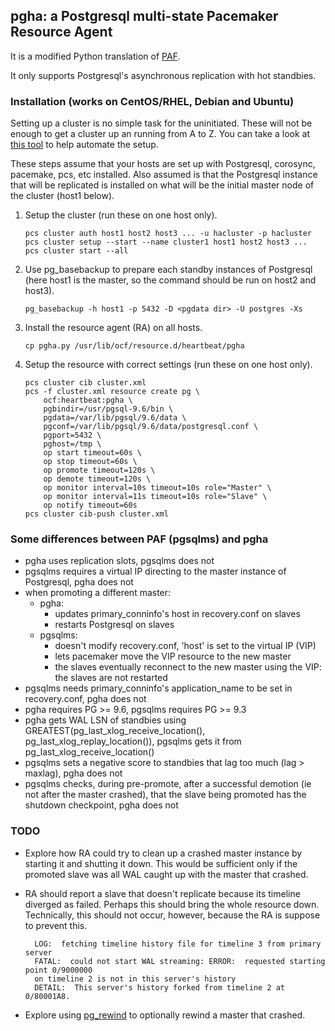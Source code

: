 ## pgha: a Postgresql multi-state Pacemaker Resource Agent

It is a modified Python translation of [PAF](https://github.com/dalibo/PAF).

It only supports Postgresql's asynchronous replication with hot standbies.

### Installation (works on CentOS/RHEL, Debian and Ubuntu)

Setting up a cluster is no simple task for the uninitiated. These will not be 
enough to get a cluster up an running from A to Z. You can take a look at [this 
tool](https://github.com/ulodciv/cluster_deployer) to help automate the setup.

These steps assume that your hosts are set up with Postgresql, corosync, pacemake, 
pcs, etc installed. Also assumed is that the Postgresql instance that will be 
replicated is installed on what will be the initial master node of the cluster 
(host1 below).

1. Setup the cluster (run these on one host only).

       pcs cluster auth host1 host2 host3 ... -u hacluster -p hacluster
       pcs cluster setup --start --name cluster1 host1 host2 host3 ...
       pcs cluster start --all

1. Use pg_basebackup to prepare each standby instances of Postgresql (here host1 
is the master, so the command should be run on host2 and host3).

       pg_basebackup -h host1 -p 5432 -D <pgdata dir> -U postgres -Xs

1. Install the resource agent (RA) on all hosts.

       cp pgha.py /usr/lib/ocf/resource.d/heartbeat/pgha
       
1. Setup the resource with correct settings (run these on one host only).

       pcs cluster cib cluster.xml
       pcs -f cluster.xml resource create pg \
           ocf:heartbeat:pgha \
           pgbindir=/usr/pgsql-9.6/bin \
           pgdata=/var/lib/pgsql/9.6/data \
           pgconf=/var/lib/pgsql/9.6/data/postgresql.conf \
           pgport=5432 \
           pghost=/tmp \
           op start timeout=60s \
           op stop timeout=60s \
           op promote timeout=120s \
           op demote timeout=120s \
           op monitor interval=10s timeout=10s role="Master" \
           op monitor interval=11s timeout=10s role="Slave" \
           op notify timeout=60s
       pcs cluster cib-push cluster.xml

###  Some differences between PAF (pgsqlms) and pgha

- pgha uses replication slots, pgsqlms does not
- pgsqlms requires a virtual IP directing to the master instance of Postgresql,
pgha does not
- when promoting a different master:
    - pgha:
        - updates primary_conninfo's host in recovery.conf on slaves
        - restarts Postgresql on slaves
    - pgsqlms:
        - doesn't modify recovery.conf, 'host' is set to the virtual IP (VIP)
        - lets pacemaker move the VIP resource to the new master
        - the slaves eventually reconnect to the new master using the VIP: the 
        slaves are not restarted
- pgsqlms needs primary_conninfo's application_name to be set in recovery.conf, 
pgha does not
- pgha requires PG >= 9.6, pgsqlms requires PG >= 9.3
- pgha gets WAL LSN of standbies using 
GREATEST(pg_last_xlog_receive_location(), pg_last_xlog_replay_location()), pgsqlms 
gets it from pg_last_xlog_receive_location()
- pgsqlms sets a negative score to standbies that lag too much (lag > maxlag), 
pgha does not
- pgsqlms checks, during pre-promote, after a successful demotion (ie not 
after the master crashed), that the slave being promoted has the shutdown 
checkpoint, pgha does not


### TODO

- Explore how RA could try to clean up a crashed master instance by starting 
it and shutting it down. This would be sufficient only if the promoted slave was
all WAL caught up with the master that crashed.

- RA should report a slave that doesn't replicate because its
timeline diverged as failed. Perhaps this should bring the whole resource down. 
Technically, this should not occur, however, because the RA is suppose to prevent this. 
	
        LOG:  fetching timeline history file for timeline 3 from primary server
        FATAL:  could not start WAL streaming: ERROR:  requested starting point 0/9000000 
        on timeline 2 is not in this server's history
        DETAIL:  This server's history forked from timeline 2 at 0/80001A8.

- Explore using 
[pg_rewind](https://wiki.postgresql.org/wiki/What's_new_in_PostgreSQL_9.5#pg_rewind) 
to optionally rewind a master that crashed.
